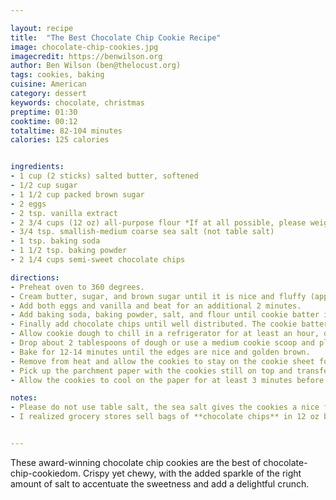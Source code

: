 ```yaml
---

layout: recipe
title:  "The Best Chocolate Chip Cookie Recipe"
image: chocolate-chip-cookies.jpg
imagecredit: https://benwilson.org
author: Ben Wilson (ben@thelocust.org)
tags: cookies, baking
cuisine: American
category: dessert
keywords: chocolate, christmas
preptime: 01:30 
cooktime: 00:12
totaltime: 82-104 minutes
calories: 125 calories


ingredients:
- 1 cup (2 sticks) salted butter, softened
- 1/2 cup sugar
- 1 1/2 cup packed brown sugar
- 2 eggs
- 2 tsp. vanilla extract
- 2 3/4 cups (12 oz) all-purpose flour *If at all possible, please weigh the flour
- 3/4 tsp. smallish-medium coarse sea salt (not table salt)
- 1 tsp. baking soda
- 1 1/2 tsp. baking powder
- 2 1/4 cups semi-sweet chocolate chips

directions:
- Preheat oven to 360 degrees.
- Cream butter, sugar, and brown sugar until it is nice and fluffy (approx. 3 minutes on medium-high speed in stand mixer). 
- Add both eggs and vanilla and beat for an additional 2 minutes. 
- Add baking soda, baking powder, salt, and flour until cookie batter is fully incorporated. 
- Finally add chocolate chips until well distributed. The cookie batter should be somewhat thick. 
- Allow cookie dough to chill in a refrigerator for at least an hour, or less in the freezer.
- Drop about 2 tablespoons of dough or use a medium cookie scoop and plop the batter onto a baking sheet lined with parchment paper. 
- Bake for 12-14 minutes until the edges are nice and golden brown. 
- Remove from heat and allow the cookies to stay on the cookie sheet for an additional 2 minutes. 
- Pick up the parchment paper with the cookies still on top and transfer to a cool non-porous surface. 
- Allow the cookies to cool on the paper for at least 3 minutes before serving. 

notes:
- Please do not use table salt, the sea salt gives the cookies a nice flavor and hints of texture. If you only have table salt, use 1/2 tsp. When using **sea salt**, you will get small crunchy flecks of salt when you bite into the cookie. If you do not like this taste, go with 1/2 teaspoon of table salt. 
- I realized grocery stores sell bags of **chocolate chips** in 12 oz bags but this recipe really needs every last chip. Otherwise you’ll get cookies with only a few chips in each one and this recipe requires lots of chocolate to bulk the cookie up. You’ll need about 1 1/2 bags.


---
```


These award-winning chocolate chip cookies are the best of chocolate-chip-cookiedom. Crispy yet chewy, with the added sparkle of the right amount of salt to accentuate the sweetness and add a delightful crunch.
